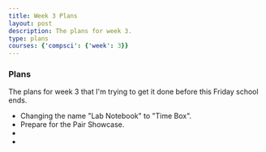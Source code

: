```yaml
---
title: Week 3 Plans
layout: post
description: The plans for week 3.
type: plans
courses: {'compsci': {'week': 3}}
---
```


### Plans

The plans for week 3 that I'm trying to get it done before this Friday school ends.
 - Changing the name "Lab Notebook" to "Time Box".
 - Prepare for the Pair Showcase.
 - 
 - 
